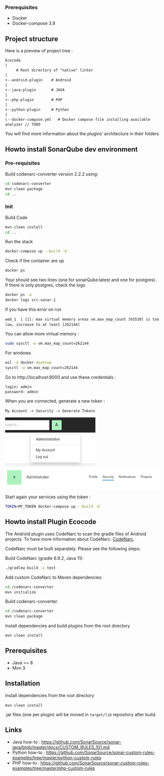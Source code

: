 
### Prerequisites

- Docker
- Docker-compose 3.9

## Project structure

Here is a preview of project tree :

```
Ecocode      
| 
     # Root directory of "native" linter
|
+--android-plugin    # Android
|
+--java-plugin       # JAVA
|
+--php-plugin        # PHP
|
+--python-plugin     # Python
|
\--docker-compose.yml   # Docker compose file installing available analyzer // TODO
```

You will find more information about the plugins’ architecture in their folders


## Howto install SonarQube dev environment

### Pre-requisites

Build codenarc-converter version 2.2.2 using:

```sh
cd codenarc-converter
mvn clean package 
cd ..
```

### Init

Build Code
```sh
mvn clean install
cd ..
```

Run the stack 
```sh 
docker-compose up --build -d
```

Check if the container are up
```sh 
docker ps
```
Your should see two lines (one for sonarQube:latest and one for postgres). If there is only postgres, check the logs

```sh 
docker ps -a
docker logs src-sonar-1
```

If you have this error on run

`web_1  | [1]: max virtual memory areas vm.max_map_count [65530] is too low, increase to at least [262144]`

You can allow more virtual memory :

```sh
sudo sysctl -w vm.max_map_count=262144
```

For windows
```cmd
wsl -d docker-desktop
sysctl -w vm.max_map_count=262144
```


Go to http://localhost:9000 and use these credentials :
```
login: admin
password: admin
```

When you are connected, generate a new token :

`My Account -> Security -> Generate Tokens`

![img.png](images/img.png)
![img_1.png](images/img_1.png)



Start again your services using the token :

```sh
TOKEN=MY_TOKEN docker-compose up --build -d
```

## Howto install Plugin Ecocode

The Android plugin uses CodeNarc to scan the gradle files of Android projects. To have more information about CodeNarc: [CodeNarc](/codenarc-converter/CodeNarc/README.md).

CodeNarc must be built separately. Please see the following steps:

Build CodeNarc (gradle 6.9.2, Java 11):

```sh
./gradlew build -x test 
```

Add custom CodeNarc to Maven dependencies:

```sh
cd /codenarc-converter
mvn initialize
```

Build codenarc-converter:

```sh
cd /codenarc-converter
mvn clean package
```

Install dependencies and build plugins from the root directory
```sh
mvn clean install
```

## Prerequisites

- Java >= 8
- Mvn 3

## Installation
Install dependencies from the root directory

`mvn clean install`

.jar files (one per plugin) will be moved in `target/lib` repository after build.

## Links
- Java how-to : https://github.com/SonarSource/sonar-java/blob/master/docs/CUSTOM_RULES_101.md
- Python how-to : https://github.com/SonarSource/sonar-custom-rules-examples/tree/master/python-custom-rules
- PHP how-to : https://github.com/SonarSource/sonar-custom-rules-examples/tree/master/php-custom-rules

